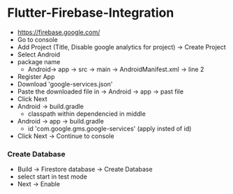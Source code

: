 # Flutter-Firebase-Integration

  - https://firebase.google.com/
  - Go to console
  - Add Project (Title, Disable google analytics for project) -> Create Project
  - Select Android
  - package name
    - Android-> app -> src -> main -> AndroidManifest.xml -> line 2
  - Register App
  - Download 'google-services.json'
  - Paste the downloaded file in -> Android -> app -> past file
  - Click Next
  - Android -> build.gradle
    - classpath within dependencied in middle
  - Android -> app -> build.gradle
    - id 'com.google.gms.google-services' (apply insted of id)
  - Click Next -> Continue to console  
  
  ### Create Database
  
  - Build -> Firestore database -> Create Database
  - select start in test mode
  - Next -> Enable
